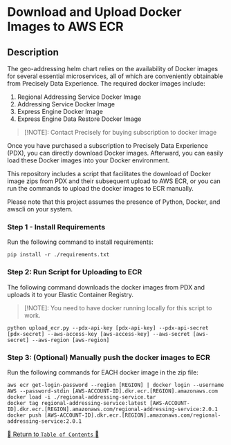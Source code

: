 # Download and Upload Docker Images to AWS ECR

## Description

The geo-addressing helm chart relies on the availability of Docker images for several essential microservices, all of
which are conveniently obtainable from Precisely Data Experience. The required docker images include:

1. Regional Addressing Service Docker Image
2. Addressing Service Docker Image
3. Express Engine Docker Image
4. Express Engine Data Restore Docker Image

> [!NOTE]: 
> Contact Precisely for buying subscription to docker image

Once you have purchased a subscription to Precisely Data Experience (PDX), you can directly download Docker images.
Afterward, you can easily load these Docker images into your Docker environment.

This repository includes a script that facilitates the download of Docker image zips from PDX and their
subsequent upload to AWS ECR, or you can run the commands to upload the docker images to ECR manually.

Please note that this project assumes the presence of Python, Docker, and awscli on your system.

### Step 1 - Install Requirements

Run the following command to install requirements:

```console
pip install -r ./requirements.txt
```

### Step 2: Run Script for Uploading to ECR

The following command downloads the docker images from PDX and uploads it to your Elastic Container Registry.

> [!NOTE]:
> You need to have docker running locally for this script to work.
>

```console
python upload_ecr.py --pdx-api-key [pdx-api-key] --pdx-api-secret [pdx-secret] --aws-access-key [aws-access-key] --aws-secret [aws-secret] --aws-region [aws-region]
```

### Step 3: (Optional) Manually push the docker images to ECR

Run the following commands for EACH docker image in the zip file:

```shell
aws ecr get-login-password --region [REGION] | docker login --username AWS --password-stdin [AWS-ACCOUNT-ID].dkr.ecr.[REGION].amazonaws.com
docker load -i ./regional-addressing-service.tar
docker tag regional-addressing-service:latest [AWS-ACCOUNT-ID].dkr.ecr.[REGION].amazonaws.com/regional-addressing-service:2.0.1
docker push [AWS-ACCOUNT-ID].dkr.ecr.[REGION].amazonaws.com/regional-addressing-service:2.0.1
```

[🔗 Return to `Table of Contents` 🔗](../../../README.md#components)